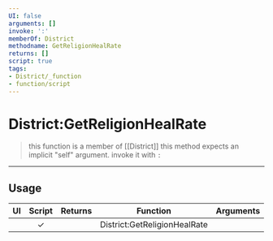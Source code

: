 ```yaml
---
UI: false
arguments: []
invoke: ':'
memberOf: District
methodname: GetReligionHealRate
returns: []
script: true
tags:
- District/_function
- function/script
---
```

# District:GetReligionHealRate
> this function is a member of [[District]]
> this method expects an implicit "self" argument. invoke it with `:`
-----
## Usage
|  UI | Script | Returns | Function | Arguments |
|:---:|:------:|-------:|:--------:|:---------|
| |✓||District:GetReligionHealRate||

